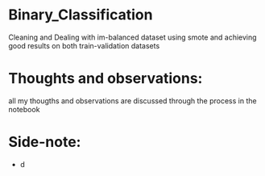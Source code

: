# Binary_Classification
Cleaning and Dealing with im-balanced dataset using smote and achieving good results on both train-validation datasets

# Thoughts and observations:
all my thougths and observations are discussed through the process in the notebook

# Side-note:
<ul>
  <li>d</li>
</ul>
